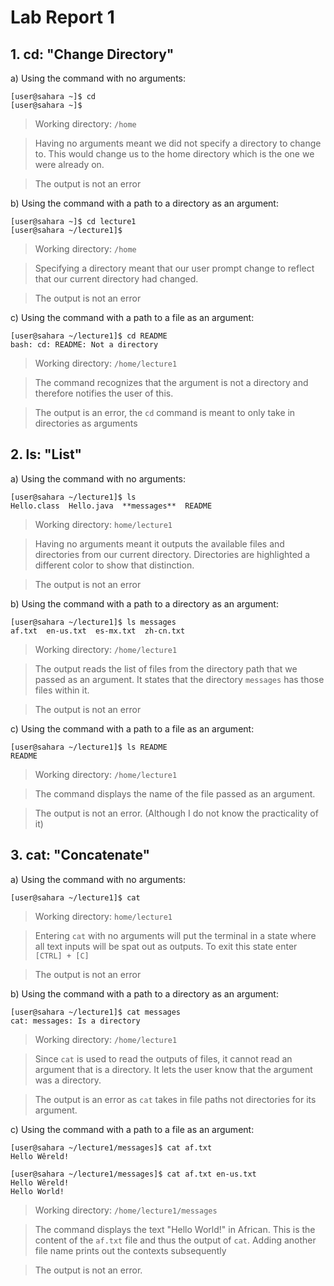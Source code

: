 # **Lab Report 1**

## 1. **cd:** "Change Directory"
a) Using the command with no arguments:
```
[user@sahara ~]$ cd
[user@sahara ~]$
```

> Working directory: `/home` 

> Having no arguments meant we did not specify a directory to change to. This would change us to the home directory which is the one we were already on.

> The output is not an error

b) Using the command with a path to a directory as an argument:
```
[user@sahara ~]$ cd lecture1
[user@sahara ~/lecture1]$
```

> Working directory: `/home`

> Specifying a directory meant that our user prompt change to reflect that our current directory had changed.

> The output is not an error

c) Using the command with a path to a file as an argument:
```
[user@sahara ~/lecture1]$ cd README
bash: cd: README: Not a directory
```

> Working directory: `/home/lecture1`

> The command recognizes that the argument is not a directory and therefore notifies the user of this.

> The output is an error, the `cd` command is meant to only take in directories as arguments



## 2. **ls:** "List"
a) Using the command with no arguments:
```
[user@sahara ~/lecture1]$ ls
Hello.class  Hello.java  **messages**  README
```

> Working directory: `home/lecture1` 

> Having no arguments meant it outputs the available files and directories from our current directory. Directories are highlighted a different color to show that distinction.

> The output is not an error

b) Using the command with a path to a directory as an argument:
```
[user@sahara ~/lecture1]$ ls messages
af.txt  en-us.txt  es-mx.txt  zh-cn.txt
```

> Working directory: `/home/lecture1`

> The output reads the list of files from the directory path that we passed as an argument. It states that the directory `messages` has those files within it.

> The output is not an error

c) Using the command with a path to a file as an argument:
```
[user@sahara ~/lecture1]$ ls README
README
```

> Working directory: `/home/lecture1`

> The command displays the name of the file passed as an argument.

> The output is not an error. (Although I do not know the practicality of it)
   
## 3. **cat:** "Concatenate"
a) Using the command with no arguments:
```
[user@sahara ~/lecture1]$ cat
```

> Working directory: `home/lecture1`

> Entering `cat` with no arguments will put the terminal in a state where all text inputs will be spat out as outputs. To exit this state enter `[CTRL] + [C]`

> The output is not an error

b) Using the command with a path to a directory as an argument:
```
[user@sahara ~/lecture1]$ cat messages
cat: messages: Is a directory
```

> Working directory: `/home/lecture1`

> Since `cat` is used to read the outputs of files, it cannot read an argument that is a directory. It lets the user know that the argument was a directory.

> The output is an error as `cat` takes in file paths not directories for its argument.

c) Using the command with a path to a file as an argument:
```
[user@sahara ~/lecture1/messages]$ cat af.txt
Hello Wêreld!
```
```
[user@sahara ~/lecture1/messages]$ cat af.txt en-us.txt
Hello Wêreld!
Hello World!
```

> Working directory: `/home/lecture1/messages`

> The command displays the text "Hello World!" in African. This is the content of the `af.txt` file and thus the output of `cat`. Adding another file name prints out the contexts subsequently

> The output is not an error.
